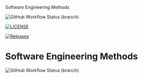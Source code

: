 Software Engineering Methods

![GitHub Workflow Status (branch)](https://img.shields.io/github/actions/workflow/status/MFB-Napier/HR-Employee-Advisor/main.yml?branch=master)

[![LICENSE](https://img.shields.io/github/license/MFB-Napier/HR-Employee-Advisor.svg?style=flat-square)](https://github.com/MFB-Napier/HR-Employee-Advisor/blob/master/LICENSE)

[![Releases](https://img.shields.io/github/release/MFB-Napier/HR-Employee-Advisor/all.svg?style=flat-square)](https://github.com/MFB-Napier/HR-Employee-Advisor/releases)

# Software Engineering Methods
![GitHub Workflow Status (branch)](https://img.shields.io/github/actions/workflow/status/MFB-Napier/HR-Employee-Advisor/main.yml?branch=develop)